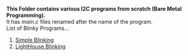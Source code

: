 **This Folder contains various I2C programs from scratch (Bare Metal Programming).**
<br>It has *main.c* files renamed after the name of the program.
<br>List of Blinky Programs...
1. [Simple Blinking](STM32F103C8T6/Blinky/simple_blinking.c)
2. [LightHouse Blinking](STM32F103C8T6/Blinky/lighthouse_blinking.c)
